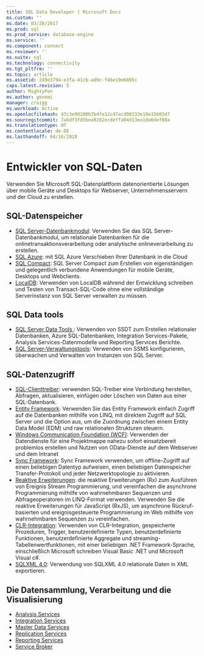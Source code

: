 ```yaml
---
title: SQL Data Developer | Microsoft Docs
ms.custom: ''
ms.date: 03/28/2017
ms.prod: sql
ms.prod_service: database-engine
ms.service: ''
ms.component: connect
ms.reviewer: ''
ms.suite: sql
ms.technology: connectivity
ms.tgt_pltfrm: ''
ms.topic: article
ms.assetid: 249e3794-e3fa-41cb-ad9c-f46e19e6805c
caps.latest.revision: 5
author: MightyPen
ms.author: genemi
manager: craigg
ms.workload: Active
ms.openlocfilehash: 47c3e90100b7b4fa12c47acd98333e10e15603d7
ms.sourcegitcommit: 7a6df3fd5bea9282ecdeffa94d13ea1da6def80a
ms.translationtype: HT
ms.contentlocale: de-DE
ms.lasthandoff: 04/16/2018
---
```

# <a name="sql-data-developer"></a>Entwickler von SQL-Daten
Verwenden Sie Microsoft SQL-Datenplattform datenorientierte Lösungen über mobile Geräte und Desktops für Webserver, Unternehmensservern und der Cloud zu erstellen.  

## <a name="sql-data-storage"></a>SQL-Datenspeicher
* [SQL Server-Datenbankmodul](../database-engine/configure-windows/sql-server-database-engine.md): Verwenden Sie das SQL Server-Datenbankmodul, um relationale Datenbanken für die onlinetransaktionsverarbeitung oder analytische onlineverarbeitung zu erstellen. 
* [SQL Azure](https://docs.microsoft.com/azure/sql-database/): mit SQL Azure Verschieben Ihrer Datenbank in die Cloud 
* [SQL Compact](https://www.microsoft.com/en-us/download/details.aspx?id=17876): SQL Server Compact zum Erstellen von eigenständigen und gelegentlich verbundene Anwendungen für mobile Geräte, Desktops und Webclients.
* [LocalDB](../database-engine/configure-windows/sql-server-2016-express-localdb.md): Verwenden von LocalDB während der Entwicklung schreiben und Testen von Transact-SQL-Code ohne eine vollständige Serverinstanz von SQL Server verwalten zu müssen.

## <a name="sql-data-tools"></a>SQL Data tools
* [SQL Server Data Tools ](../ssdt/download-sql-server-data-tools-ssdt.md) : Verwenden von SSDT zum Erstellen relationaler Datenbanken, Azure SQL-Datenbanken, Integration Services-Pakete, Analysis Services-Datenmodelle und Reporting Services Berichte.
* [SQL Server-Verwaltungstools](../ssms/download-sql-server-management-studio-ssms.md): Verwenden von SSMS konfigurieren, überwachen und Verwalten von Instanzen von SQL Server.

## <a name="sql-data-access"></a>SQL-Datenzugriff
* [SQL-Clienttreiber](sql-connection-libraries.md): verwenden SQL-Treiber eine Verbindung herstellen, Abfragen, aktualisieren, einfügen oder Löschen von Daten aus einer SQL-Datenbank.
* [Entity Framework](https://msdn.microsoft.com/library/gg696172.aspx): Verwenden Sie das Entity Framework einfach Zugriff auf die Datenbanken mithilfe von LINQ, mit direktem Zugriff auf SQL Server und die Option aus, um die Zuordnung zwischen einem Entity Data Model (EDM) und raw relationalen Strukturen steuern. 
* [Windows Communication Foundation (WCF)](https://msdn.microsoft.com/library/dd456779.aspx): Verwenden der Datendienste für eine Projektmappe nahezu sofort einsatzbereit problemlos erstellen und Nutzen von OData-Dienste auf dem Webserver und dem Intranet
* [Sync Framework](https://msdn.microsoft.com/library/jj839436.aspx): Sync Framework verwenden, um offline-Zugriff auf einen beliebigen Datentyp aufweisen, einen beliebigen Datenspeicher Transfer-Protokoll und jeder Netzwerktopologie zu aktivieren.
* [Reaktive Erweiterungen](https://msdn.microsoft.com/library/hh242985.aspx): die reaktive Erweiterungen (Rx) zum Ausführen von Ereignis Stream Programmierung, und vereinfachen die asynchrone Programmierung mithilfe von wahrnehmbaren Sequenzen und Abfrageoperatoren im LINQ-Format verwenden.  Verwenden Sie die reaktive Erweiterungen für JavaScript (RxJS), um asynchrone Rückruf-basierten und ereignisgesteuerte Programmierung im Web mithilfe von wahrnehmbaren Sequenzen zu vereinfachen.
* [CLR-Integration](../relational-databases/clr-integration/common-language-runtime-clr-integration-programming-concepts.md): Verwenden von CLR-Integration, gespeicherte Prozeduren, Trigger, benutzerdefinierte Typen, benutzerdefinierte Funktionen, benutzerdefinierte Aggregate und streaming-Tabellenwertfunktionen, mit einer beliebigen .NET Framework-Sprache, einschließlich Microsoft schreiben Visual Basic .NET und Microsoft Visual c#. 
* [SQLXML 4.0](../relational-databases/sqlxml/sqlxml-4-0-programming-concepts.md): Verwendung von SQLXML 4.0 relationale Daten in XML exportieren.

## <a name="data-collection-processing-and-visualization"></a>Die Datensammlung, Verarbeitung und die Visualisierung
* [Analysis Services](../analysis-services/analysis-services-developer-documentation.md)
* [Integration Services](../integration-services/integration-services-developer-documentation.md)  
* [Master Data Services](../master-data-services/develop/master-data-services-developer-documentation.md)
* [Replication Services](../relational-databases/replication/concepts/replication-developer-documentation.md)
* [Reporting Services](../reporting-services/reporting-services-developer-documentation.md)
* [Service Broker](../database-engine/configure-windows/sql-server-service-broker.md)


 
